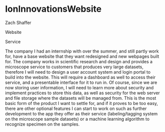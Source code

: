 # IonInnovationsWebsite

Zach Shaffer

Website

Service

The company I had an internship with over the summer, and still partly work for, have a base website that they want redesigned and new webpages built for. The company works in scientific research and design and provides a microscope service to customers that produces very large datasets, therefore I will need to design a user account system and login portal to build into the website. This will require a dashboard as well to access their service, and a presentable interface for it to run in. Of course, since we are now storing user information, I will need to learn more about security and implement practices to store this data, as well as security for the web server and file storage where the datasets will be managed from. This is the most basic form of the product I want to settle for, and if it proves to be too easy, there are other optional features I can start to work on such as further development to the app they offer as their service (labeling/tagging system on the microscope sample datasets) or a machine learning algorithm to recognize specimen on the samples. 
